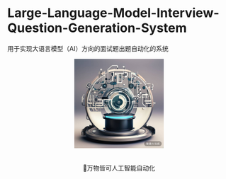 # Large-Language-Model-Interview-Question-Generation-System
用于实现大语言模型（AI）方向的面试题出题自动化的系统

<div align="center">
<img src=assets/Large-Language-Model-Interview-Question-Generation-System.jpg width="40%"/>
</div>
<br>
<p align="center">
    🙌万物皆可人工智能自动化</a>
</p>